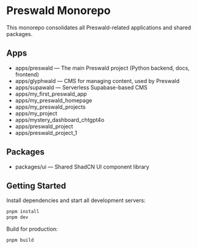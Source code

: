 # Preswald Monorepo

This monorepo consolidates all Preswald-related applications and shared packages.

## Apps
- apps/preswald        — The main Preswald project (Python backend, docs, frontend)
- apps/glyphwald       — CMS for managing content, used by Preswald
- apps/supawald        — Serverless Supabase-based CMS
- apps/my_first_preswald_app
- apps/my_preswald_homepage
- apps/my_preswald_projects
- apps/my_project
- apps/mystery_dashboard_chtgpt4o
- apps/preswald_project
- apps/preswald_project_1

## Packages
- packages/ui          — Shared ShadCN UI component library

## Getting Started
Install dependencies and start all development servers:
```bash
pnpm install
pnpm dev
```

Build for production:
```bash
pnpm build
```